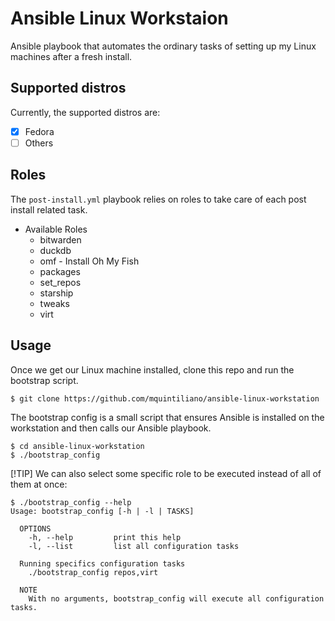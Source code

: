 # Ansible Linux Workstaion

Ansible playbook that automates the ordinary tasks of setting up my Linux machines after a fresh install.

## Supported distros

Currently, the supported distros are:

- [x] Fedora
- [ ] Others

## Roles

The `post-install.yml` playbook relies on roles to take care of each post install related task.

- Available Roles
  - bitwarden
  - duckdb
  - omf - Install Oh My Fish
  - packages
  - set_repos
  - starship
  - tweaks
  - virt

## Usage

Once we get our Linux machine installed, clone this repo and run the bootstrap script. 
```
$ git clone https://github.com/mquintiliano/ansible-linux-workstation
```
The bootstrap config is a small script that ensures Ansible is installed on the workstation and then calls our Ansible playbook.
```
$ cd ansible-linux-workstation
$ ./bootstrap_config
```
[!TIP]
We can also select some specific role to be executed instead of all of them at once: 
```
$ ./bootstrap_config --help
Usage: bootstrap_config [-h | -l | TASKS]
  
  OPTIONS
    -h, --help         print this help
    -l, --list         list all configuration tasks

  Running specifics configuration tasks
    ./bootstrap_config repos,virt

  NOTE
    With no arguments, bootstrap_config will execute all configuration tasks.
```



